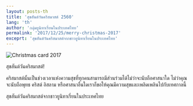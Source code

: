```yaml
---
layout: posts-th
title: 'สุขสันต์วันคริสมาสต์ 2560'
lang: 'th'
author: 'กลุ่มยูนิทาเรี่ยนในประเทศไทย'
permalink: '2017/12/25/merry-christmas-2017'
exceprt: 'สุขสันต์วันคริสมาสต์จากชาวยูนิทาเรี่ยนในประเทศไทย'
---
```


![Christmas card 2017]({{site.url}}/images/2017-12-25-1.jpg)

สุขสันต์วันคริสมาสต์!

คริสมาสต์นั้นเป็นช่วงเวลาแห่่งความสุขที่ทุกคนสามารถมีส่วนร่วมได้ไม่ว่าจะนับถือศาสนาใด
ไม่ว่าคุณจะนับถือพุทธ คริสต์ อิสลาม หรือศาสนาอื่นใดเราก็ขอให้คุณมีความสุขและเพลิดเพลินไปกับเทศกาลนี้

สุขสันต์วันคริสมาสต์จากชาวยูนิทาเรี่ยนในประเทศไทย
